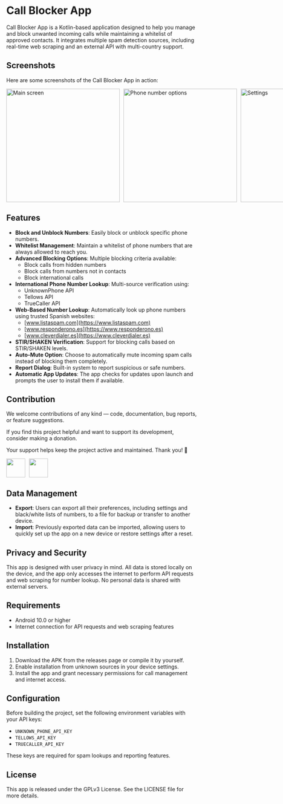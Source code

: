# Call Blocker App

Call Blocker App is a Kotlin-based application designed to help you manage and block unwanted incoming calls while maintaining a whitelist of approved contacts. It integrates multiple spam detection sources, including real-time web scraping and an external API with multi-country support.

## Screenshots

Here are some screenshots of the Call Blocker App in action:

<div style="display: flex; gap: 10px;">
  <img src="https://i.imgur.com/g8Ie7zU.png" alt="Main screen" width="300">  
  <img src="https://i.imgur.com/QnbalOh.png" alt="Phone number options" width="300">  
  <img src="https://i.imgur.com/QeC3Kg8.png" alt="Settings" width="300">  
  <img src="https://i.imgur.com/I4tDolO.png" alt="More settings" width="300">
  <img src="https://i.imgur.com/T2DdbPY.png" alt="Report dialog" width="300">
</div>

## Features

- **Block and Unblock Numbers**: Easily block or unblock specific phone numbers.
- **Whitelist Management**: Maintain a whitelist of phone numbers that are always allowed to reach you.
- **Advanced Blocking Options**: Multiple blocking criteria available:
  - Block calls from hidden numbers
  - Block calls from numbers not in contacts
  - Block international calls
- **International Phone Number Lookup**: Multi-source verification using:
  - UnknownPhone API
  - Tellows API
  - TrueCaller API
- **Web-Based Number Lookup**: Automatically look up phone numbers using trusted Spanish websites:
  - [www.listaspam.com](https://www.listaspam.com)
  - [www.responderono.es](https://www.responderono.es)
  - [www.cleverdialer.es](https://www.cleverdialer.es)
- **STIR/SHAKEN Verification**: Support for blocking calls based on STIR/SHAKEN levels.
- **Auto-Mute Option**: Choose to automatically mute incoming spam calls instead of blocking them completely.
- **Report Dialog**: Built-in system to report suspicious or safe numbers.
- **Automatic App Updates**: The app checks for updates upon launch and prompts the user to install them if available.

## Contribution

We welcome contributions of any kind — code, documentation, bug reports, or feature suggestions.

If you find this project helpful and want to support its development, consider making a donation.

Your support helps keep the project active and maintained. Thank you! 🙌

<div style="display: flex; gap: 10px;">
  <a target="_blank" href="https://www.buymeacoffee.com/rSiZtB3"><img style="height: 50px" src="https://i.imgur.com/KCk0bxY.png" /></a>
  <a target="_blank" href="https://www.paypal.com/donate/?hosted_button_id=3T9XNAPWW36Z2"><img style="height: 50px" src="https://i.imgur.com/Z3x38ey.png" /></a>
</div>


## Data Management

- **Export**: Users can export all their preferences, including settings and black/white lists of numbers, to a file for backup or transfer to another device.
- **Import**: Previously exported data can be imported, allowing users to quickly set up the app on a new device or restore settings after a reset.

## Privacy and Security

This app is designed with user privacy in mind. All data is stored locally on the device, and the app only accesses the internet to perform API requests and web scraping for number lookup. No personal data is shared with external servers.

## Requirements

- Android 10.0 or higher
- Internet connection for API requests and web scraping features

## Installation

1. Download the APK from the releases page or compile it by yourself.
2. Enable installation from unknown sources in your device settings.
3. Install the app and grant necessary permissions for call management and internet access.

## Configuration

Before building the project, set the following environment variables with your API keys:

- `UNKNOWN_PHONE_API_KEY`
- `TELLOWS_API_KEY`
- `TRUECALLER_API_KEY`

These keys are required for spam lookups and reporting features.

## License

This app is released under the GPLv3 License. See the LICENSE file for more details.
